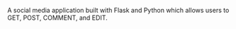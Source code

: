 A social media application built with Flask and Python which allows users to GET, POST, COMMENT, and EDIT.
